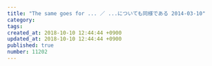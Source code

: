 ```yaml
---
title: "The same goes for ... ／ ...についても同様である 2014-03-10"
category: 
tags: 
created_at: 2018-10-10 12:44:44 +0900
updated_at: 2018-10-10 12:44:44 +0900
published: true
number: 11202
---
```



